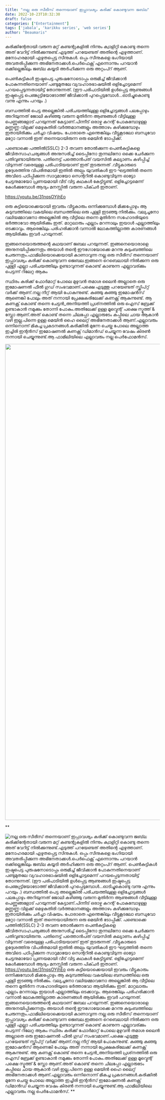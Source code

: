 ```yaml
---
title: "നല്ല ഒരു സീരീസ് തന്നെയാണ് ഇപ്പ്രാവശ്യം കരിക്ക് കൊണ്ടുവന്ന ജബ്‌ല"
date: 2022-10-23T10:32:30
draft: false
categories: ["Entertainment"]
tags: ['jabala', 'karikku series', 'web series']
author: "Beaumaris"
---
```


കരിക്കിന്റേതായി വരുന്ന മറ്റ് കണ്ടന്റുകളിൽ നിന്നും ക്വാളിറ്റി കൊണ്ടു തന്നെ അത് വേറിട്ട് നിൽക്കുന്നുണ്ട്.എടുത്ത് പറയേണ്ടത് അതിന്റെ എഴുത്താണ്. മനോഹരമായി എഴുതപ്പെട്ട സീനുകൾ. ഒപ്പം സീനുകളെ ഭംഗിയായി അവതരിപ്പിക്കുന്ന അഭിനേതാക്കൾ.പെർഫെക്റ്റ് എന്നൊന്നും പറയാൻ ഒക്കില്ലെങ്കിലും ജബ്‌ല കയ്യടി അർഹിക്കുന്ന ഒരു അറ്റംപ്റ് ആണ്.

പെൺകുട്ടികൾ ഇഷ്ടപെട്ട പുരുഷനോടൊപ്പം ഒരുമിച്ച് ജീവിക്കാൻ പോകുന്നതിനെയാണ് പണ്ടുമുതലേ വ്യവഹാരഭാഷയിൽ ഒളിച്ചോട്ടമെന്ന് പറയപ്പെടുന്നതായിട്ട് തോന്നുന്നത്. (ഈ പരിപാടിയിൽ ഉൾപ്പെട്ട ആണുങ്ങൾ ഇഷ്ടപ്പെട്ട പെണ്കുട്ടിയോടോത്ത് ജീവിക്കാൻ പുറപ്പെടുമ്പോൾ...ഓടിച്ചുകൊണ്ടു വന്നു എന്നും പറയും .)

ബന്ധത്തിൽ പെട്ട അല്ലെങ്കിൽ പരിചയത്തിലുള്ള ഒളിച്ചോട്ടങ്ങൾ പലപ്പോഴും അറിയുന്നത് ജോലി കഴിഞ്ഞു വരുന്ന മുതിർന്ന ആണുങ്ങൾ വീട്ടിലുള്ള പെണ്ണുങ്ങളോട് പറയുന്നത് കേട്ടാണ്.പിന്നീട് ഒരാഴ്ച കറന്റ് പോകുമ്പോഴുള്ള മണ്ണണ്ണ വിളക്ക് മെഴുകുതിരി വർത്തമാനങ്ങളും അത്താഴം കഴിക്കുമ്പോഴും ഇതായിരിക്കും ചർച്ചാ വിഷയം. പോരാതെ എന്തെങ്കിലും വീട്ടുകൂടലോ ബന്ധുവോ മറ്റോ വന്നാൽ ഇത് തന്നെയായിരുന്ന ഒരു മെയിൻ ടോപ്പിക്ക്.

പണ്ടൊക്കെ പത്തിൽ(SSLC) 2-3 തവണ തോൽക്കുന്ന പെൺകുട്ടികളെ ജീവിതസാഹചര്യങ്ങൾ അനുസരിച്ച് ടൈപ്പിനോ തുന്നലിനോ ഒക്കെ ചേർക്കുന്ന പതിവുണ്ടായിരുന്നു. പതിനെട്ട് പത്തൊൻപത് വയസിൽ കല്യാണം കഴിപ്പിച്ച് വിടുന്നത് വരെയുള്ള പരിപാടിയയാണ് ഇത് തുടരുന്നത് .വീട്ടുകാരുടെ ഉദ്ദേശത്തിനു വിപരീതമായി ഇതിൽ അല്പം യുവതികൾ ഈ ഘട്ടത്തിൽ തന്നെ അവിടെ പഠിപ്പിക്കുന്ന സാറുമായോ സെന്ററിൽ കൊണ്ടുവിടുന്ന ഓട്ടോ ചേട്ടനുമായോ പ്രണയമായി വീട് വിട്ട കഥകൾ കേട്ടിട്ടുണ്ട്. ഒളിച്ചോട്ടമെന്ന് കേൾക്കുമ്പോൾ ആദ്യം മനസ്സിൽ വരുന്ന പിക്ചർ ഇതാണ്.

https://youtu.be/31nqsOYjhEo

ഒരു കുട്ടിയൊക്കെയായി ഇവരും വീട്ടുകാരും ഒന്നിക്കുമ്പോൾ മിക്കപ്പോഴും ആ കുടുമ്പത്തിലെ വകയിലെ ബന്ധത്തിലെ ഒരു പുള്ളി ഇടഞ്ഞു നിൽക്കും. വല്യച്ചനോ വലിയമ്മാവനോ അല്ലെങ്കിൽ ആ വീട്ടിലെ തന്നെ മുതിർന്ന സഹോദരിയുടെ ഭർത്താവോ ആയിരിക്കും ഇത്. മാറ്റലാരും എല്ലാം മറന്നാലും ഇയാൾ എല്ലാത്തിലും ഒടക്കാവും. ആരെങ്കിലും പരിഹരിക്കാൻ വന്നാൽ ലോകത്തില്ലാത്ത കാരണങ്ങൾ ആയിരിക്കും ഇവർ പറയുന്നത്.

ഇങ്ങനെയൊരുത്തന്റെ കഥയാണ് ജബല പറയുന്നത്. ഇങ്ങനെയൊരാളെ അനുനയിപ്പിക്കുന്നതും അയാൾ തന്റെ ഈഗോയോക്കെ മറന്നു കുടുംബത്തിലെ ചേരുന്നതും.ഫാമിലിയൊക്കെയായി കാണാവുന്ന നല്ല ഒരു സീരീസ് തന്നെയാണ് ഇപ്പ്രാവശ്യം കരിക്ക് കൊണ്ടുവന്ന ജെബല.ഇങ്ങനെ റെബെലായി നിൽക്കുന്ന ഒരു പുള്ളി എല്ലാ പരിചയത്തിലും ഉണ്ടാവുന്നത് കൊണ്ട് കാണുന്ന എല്ലാവര്ക്കും പെട്ടന്ന് റിലേറ്റ ആകും

സ്ഥിരം കരിക്ക് ഫോർമാറ്റ് പോലെ മുഴുവൻ തമാശ ലൈൻ അല്ലാതെ ഒരു ഇമോഷണൽ ഫീൽ ഗുഡ് സംഭവമാണ്.പക്ഷെ എടുത്തു പറയേണ്ടത് സ്ക്രിപ്റ്റ് വർക്ക് ആണ്.നല്ല നീറ്റ് ആയി പോകുന്നുണ്ട്. കുഞ്ഞു കുഞ്ഞു ഇമോഷൻസ് ആണെങ്കി പോലും അത് നന്നായി പ്രേക്ഷകരിലേക്ക് കണക്റ്റ് ആകുന്നുണ്ട്. ആ കണക്റ്റ് കൊണ്ട് തന്നെ ചേട്ടൻ_അനിയത്തി പ്രശ്‌നത്തിൽ ഒരു ഐസ് ബ്രേക്ക് ഉണ്ടാകാൻ നമുക്കും തോന്നി പോകും.അതിലേക്ക് ഉള്ള മൂവ്മെന്റ് പക്ഷെ സ്മൂത്ത് &amp; സ്ലോ ആണ്.അത് കൊണ്ട് തന്നെ ചിലപ്പോ എല്ലാരുടേം കപ്പിലെ ചായ ആകാൻ വഴി ഇല്ല.പിന്നെ ഉള്ള മെയിൻ ഹൈ ലൈറ്റ് അഭിനേതാക്കൾ ആണ്.എല്ലാവരും ഒന്നിനൊന്ന് മികച്ച പ്രകടനങ്ങൾ.കരിക്കിൽ മുന്നേ ചെയ്ത പോലെ അല്ലാത്ത ഇച്ചിരി ഇന്റൻസ് ഇമോഷണൽ കണക്റ്റ് ഡിമാൻഡ് ചെയ്യുന്ന വേഷം കിരൺ നന്നായി ചെയ്യുന്നുണ്ട്.ആ ഫാമിലിയിലെ എല്ലാവരും നല്ല പെർഫോമൻസ്.

<img class="size-full wp-image-355890 aligncenter" src="https://cdn.boolokam.com/articles/2022/10/ffgghh.jpg" alt="" width="843" height="1547" />

**


![നല്ല ഒരു സീരീസ് തന്നെയാണ് ഇപ്പ്രാവശ്യം കരിക്ക് കൊണ്ടുവന്ന ജബ്‌ല](https://cdn.boolokam.com/articles/2022/10/ffgghh.jpg)കരിക്കിന്റേതായി വരുന്ന മറ്റ് കണ്ടന്റുകളിൽ നിന്നും ക്വാളിറ്റി കൊണ്ടു തന്നെ അത് വേറിട്ട് നിൽക്കുന്നുണ്ട്.എടുത്ത് പറയേണ്ടത് അതിന്റെ എഴുത്താണ്. മനോഹരമായി എഴുതപ്പെട്ട സീനുകൾ. ഒപ്പം സീനുകളെ ഭംഗിയായി അവതരിപ്പിക്കുന്ന അഭിനേതാക്കൾ.പെർഫെക്റ്റ് എന്നൊന്നും പറയാൻ ഒക്കില്ലെങ്കിലും ജബ്‌ല കയ്യടി അർഹിക്കുന്ന ഒരു അറ്റംപ്റ് ആണ്. പെൺകുട്ടികൾ ഇഷ്ടപെട്ട പുരുഷനോടൊപ്പം ഒരുമിച്ച് ജീവിക്കാൻ പോകുന്നതിനെയാണ് പണ്ടുമുതലേ വ്യവഹാരഭാഷയിൽ ഒളിച്ചോട്ടമെന്ന് പറയപ്പെടുന്നതായിട്ട് തോന്നുന്നത്. (ഈ പരിപാടിയിൽ ഉൾപ്പെട്ട ആണുങ്ങൾ ഇഷ്ടപ്പെട്ട പെണ്കുട്ടിയോടോത്ത് ജീവിക്കാൻ പുറപ്പെടുമ്പോൾ...ഓടിച്ചുകൊണ്ടു വന്നു എന്നും പറയും .) ബന്ധത്തിൽ പെട്ട അല്ലെങ്കിൽ പരിചയത്തിലുള്ള ഒളിച്ചോട്ടങ്ങൾ പലപ്പോഴും അറിയുന്നത് ജോലി കഴിഞ്ഞു വരുന്ന മുതിർന്ന ആണുങ്ങൾ വീട്ടിലുള്ള പെണ്ണുങ്ങളോട് പറയുന്നത് കേട്ടാണ്.പിന്നീട് ഒരാഴ്ച കറന്റ് പോകുമ്പോഴുള്ള മണ്ണണ്ണ വിളക്ക് മെഴുകുതിരി വർത്തമാനങ്ങളും അത്താഴം കഴിക്കുമ്പോഴും ഇതായിരിക്കും ചർച്ചാ വിഷയം. പോരാതെ എന്തെങ്കിലും വീട്ടുകൂടലോ ബന്ധുവോ മറ്റോ വന്നാൽ ഇത് തന്നെയായിരുന്ന ഒരു മെയിൻ ടോപ്പിക്ക്. പണ്ടൊക്കെ പത്തിൽ(SSLC) 2-3 തവണ തോൽക്കുന്ന പെൺകുട്ടികളെ ജീവിതസാഹചര്യങ്ങൾ അനുസരിച്ച് ടൈപ്പിനോ തുന്നലിനോ ഒക്കെ ചേർക്കുന്ന പതിവുണ്ടായിരുന്നു. പതിനെട്ട് പത്തൊൻപത് വയസിൽ കല്യാണം കഴിപ്പിച്ച് വിടുന്നത് വരെയുള്ള പരിപാടിയയാണ് ഇത് തുടരുന്നത് .വീട്ടുകാരുടെ ഉദ്ദേശത്തിനു വിപരീതമായി ഇതിൽ അല്പം യുവതികൾ ഈ ഘട്ടത്തിൽ തന്നെ അവിടെ പഠിപ്പിക്കുന്ന സാറുമായോ സെന്ററിൽ കൊണ്ടുവിടുന്ന ഓട്ടോ ചേട്ടനുമായോ പ്രണയമായി വീട് വിട്ട കഥകൾ കേട്ടിട്ടുണ്ട്. ഒളിച്ചോട്ടമെന്ന് കേൾക്കുമ്പോൾ ആദ്യം മനസ്സിൽ വരുന്ന പിക്ചർ ഇതാണ്. https://youtu.be/31nqsOYjhEo ഒരു കുട്ടിയൊക്കെയായി ഇവരും വീട്ടുകാരും ഒന്നിക്കുമ്പോൾ മിക്കപ്പോഴും ആ കുടുമ്പത്തിലെ വകയിലെ ബന്ധത്തിലെ ഒരു പുള്ളി ഇടഞ്ഞു നിൽക്കും. വല്യച്ചനോ വലിയമ്മാവനോ അല്ലെങ്കിൽ ആ വീട്ടിലെ തന്നെ മുതിർന്ന സഹോദരിയുടെ ഭർത്താവോ ആയിരിക്കും ഇത്. മാറ്റലാരും എല്ലാം മറന്നാലും ഇയാൾ എല്ലാത്തിലും ഒടക്കാവും. ആരെങ്കിലും പരിഹരിക്കാൻ വന്നാൽ ലോകത്തില്ലാത്ത കാരണങ്ങൾ ആയിരിക്കും ഇവർ പറയുന്നത്. ഇങ്ങനെയൊരുത്തന്റെ കഥയാണ് ജബല പറയുന്നത്. ഇങ്ങനെയൊരാളെ അനുനയിപ്പിക്കുന്നതും അയാൾ തന്റെ ഈഗോയോക്കെ മറന്നു കുടുംബത്തിലെ ചേരുന്നതും.ഫാമിലിയൊക്കെയായി കാണാവുന്ന നല്ല ഒരു സീരീസ് തന്നെയാണ് ഇപ്പ്രാവശ്യം കരിക്ക് കൊണ്ടുവന്ന ജെബല.ഇങ്ങനെ റെബെലായി നിൽക്കുന്ന ഒരു പുള്ളി എല്ലാ പരിചയത്തിലും ഉണ്ടാവുന്നത് കൊണ്ട് കാണുന്ന എല്ലാവര്ക്കും പെട്ടന്ന് റിലേറ്റ ആകും സ്ഥിരം കരിക്ക് ഫോർമാറ്റ് പോലെ മുഴുവൻ തമാശ ലൈൻ അല്ലാതെ ഒരു ഇമോഷണൽ ഫീൽ ഗുഡ് സംഭവമാണ്.പക്ഷെ എടുത്തു പറയേണ്ടത് സ്ക്രിപ്റ്റ് വർക്ക് ആണ്.നല്ല നീറ്റ് ആയി പോകുന്നുണ്ട്. കുഞ്ഞു കുഞ്ഞു ഇമോഷൻസ് ആണെങ്കി പോലും അത് നന്നായി പ്രേക്ഷകരിലേക്ക് കണക്റ്റ് ആകുന്നുണ്ട്. ആ കണക്റ്റ് കൊണ്ട് തന്നെ ചേട്ടൻ_അനിയത്തി പ്രശ്‌നത്തിൽ ഒരു ഐസ് ബ്രേക്ക് ഉണ്ടാകാൻ നമുക്കും തോന്നി പോകും.അതിലേക്ക് ഉള്ള മൂവ്മെന്റ് പക്ഷെ സ്മൂത്ത് & സ്ലോ ആണ്.അത് കൊണ്ട് തന്നെ ചിലപ്പോ എല്ലാരുടേം കപ്പിലെ ചായ ആകാൻ വഴി ഇല്ല.പിന്നെ ഉള്ള മെയിൻ ഹൈ ലൈറ്റ് അഭിനേതാക്കൾ ആണ്.എല്ലാവരും ഒന്നിനൊന്ന് മികച്ച പ്രകടനങ്ങൾ.കരിക്കിൽ മുന്നേ ചെയ്ത പോലെ അല്ലാത്ത ഇച്ചിരി ഇന്റൻസ് ഇമോഷണൽ കണക്റ്റ് ഡിമാൻഡ് ചെയ്യുന്ന വേഷം കിരൺ നന്നായി ചെയ്യുന്നുണ്ട്.ആ ഫാമിലിയിലെ എല്ലാവരും നല്ല പെർഫോമൻസ്. **
